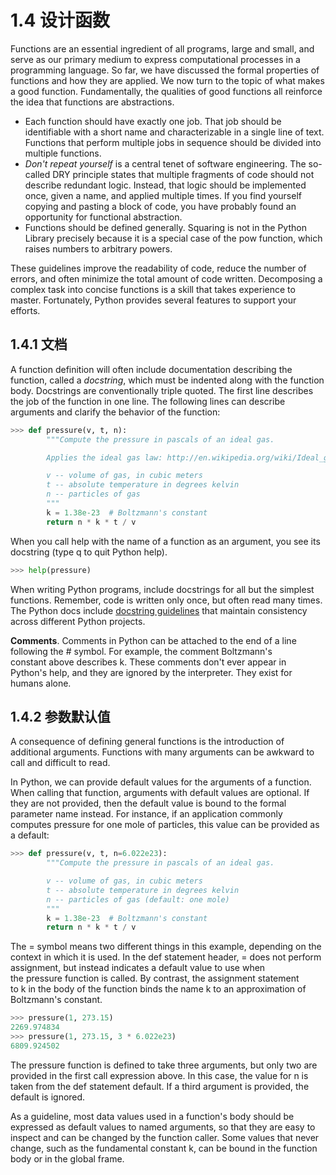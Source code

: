 # 1.4 设计函数

Functions are an essential ingredient of all programs, large and small, and serve as our primary medium to express computational processes in a programming language. So far, we have discussed the formal properties of functions and how they are applied. We now turn to the topic of what makes a good function. Fundamentally, the qualities of good functions all reinforce the idea that functions are abstractions.

-   Each function should have exactly one job. That job should be identifiable with a short name and characterizable in a single line of text. Functions that perform multiple jobs in sequence should be divided into multiple functions.
-   _Don't repeat yourself_ is a central tenet of software engineering. The so-called DRY principle states that multiple fragments of code should not describe redundant logic. Instead, that logic should be implemented once, given a name, and applied multiple times. If you find yourself copying and pasting a block of code, you have probably found an opportunity for functional abstraction.
-   Functions should be defined generally. Squaring is not in the Python Library precisely because it is a special case of the pow function, which raises numbers to arbitrary powers.

These guidelines improve the readability of code, reduce the number of errors, and often minimize the total amount of code written. Decomposing a complex task into concise functions is a skill that takes experience to master. Fortunately, Python provides several features to support your efforts.

## 1.4.1 文档

A function definition will often include documentation describing the function, called a _docstring_, which must be indented along with the function body. Docstrings are conventionally triple quoted. The first line describes the job of the function in one line. The following lines can describe arguments and clarify the behavior of the function:

```py
>>> def pressure(v, t, n):
        """Compute the pressure in pascals of an ideal gas.

        Applies the ideal gas law: http://en.wikipedia.org/wiki/Ideal_gas_law

        v -- volume of gas, in cubic meters
        t -- absolute temperature in degrees kelvin
        n -- particles of gas
        """
        k = 1.38e-23  # Boltzmann's constant
        return n * k * t / v
```

When you call help with the name of a function as an argument, you see its docstring (type q to quit Python help).

```py
>>> help(pressure)
```

When writing Python programs, include docstrings for all but the simplest functions. Remember, code is written only once, but often read many times. The Python docs include [docstring guidelines](http://www.python.org/dev/peps/pep-0257/) that maintain consistency across different Python projects.

**Comments**. Comments in Python can be attached to the end of a line following the # symbol. For example, the comment Boltzmann's constant above describes k. These comments don't ever appear in Python's help, and they are ignored by the interpreter. They exist for humans alone.


## 1.4.2 参数默认值

A consequence of defining general functions is the introduction of additional arguments. Functions with many arguments can be awkward to call and difficult to read.

In Python, we can provide default values for the arguments of a function. When calling that function, arguments with default values are optional. If they are not provided, then the default value is bound to the formal parameter name instead. For instance, if an application commonly computes pressure for one mole of particles, this value can be provided as a default:

```py
>>> def pressure(v, t, n=6.022e23):
        """Compute the pressure in pascals of an ideal gas.

        v -- volume of gas, in cubic meters
        t -- absolute temperature in degrees kelvin
        n -- particles of gas (default: one mole)
        """
        k = 1.38e-23  # Boltzmann's constant
        return n * k * t / v
```

The = symbol means two different things in this example, depending on the context in which it is used. In the def statement header, = does not perform assignment, but instead indicates a default value to use when the pressure function is called. By contrast, the assignment statement to k in the body of the function binds the name k to an approximation of Boltzmann's constant.

```py
>>> pressure(1, 273.15)
2269.974834
>>> pressure(1, 273.15, 3 * 6.022e23)
6809.924502
```

The pressure function is defined to take three arguments, but only two are provided in the first call expression above. In this case, the value for n is taken from the def statement default. If a third argument is provided, the default is ignored.

As a guideline, most data values used in a function's body should be expressed as default values to named arguments, so that they are easy to inspect and can be changed by the function caller. Some values that never change, such as the fundamental constant k, can be bound in the function body or in the global frame.